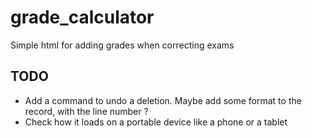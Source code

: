 # grade_calculator

Simple html for adding grades when correcting exams

## TODO
- Add a command to undo a deletion. Maybe add some format to the record, with the line number ?
- Check how it loads on a portable device like a phone or a tablet
